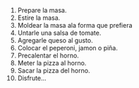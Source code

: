 1. Prepare la masa.
2. Estire la masa.
3. Moldear la masa ala forma que prefiera
4. Untarle una salsa de tomate.
6. Agregarle queso al gusto.
7. Colocar el peperoni, jamon o piña.
8. Precalentar el horno.
9. Meter la pizza al horno.
10. Sacar la pizza del horno.
11. Disfrute...
